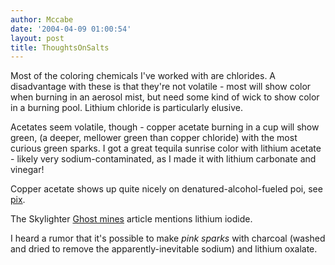 ```yaml
---
author: Mccabe
date: '2004-04-09 01:00:54'
layout: post
title: ThoughtsOnSalts
---
```


Most of the coloring chemicals I've worked with are chlorides.  A disadvantage with these is that they're not volatile - most will show color when burning in an aerosol mist, but need some kind of wick to show color in a burning pool.  Lithium chloride is particularly elusive.

Acetates seem volatile, though - copper acetate burning in a cup will show green, (a deeper, mellower green than copper chloride) with the most curious green sparks.  I got a great tequila sunrise color with lithium acetate - likely very sodium-contaminated, as I made it with lithium carbonate and vinegar!

Copper acetate shows up quite nicely on denatured-alcohol-fueled poi, see [pix](http://monkeyview.net/id/545/greenpoi0407/index.vhtml).

The Skylighter [Ghost mines](http://www.skylighter.com/skylighter_info_pages/article.asp?Item=8) article mentions lithium iodide.

I heard a rumor that it's possible to make *pink sparks* with charcoal (washed and dried to remove the apparently-inevitable sodium) and lithium oxalate.
